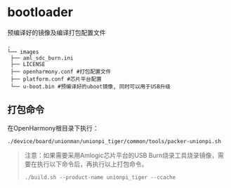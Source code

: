 # bootloader

预编译好的镜像及编译打包配置文件

```
.
└── images
 ├── aml_sdc_burn.ini
 ├── LICENSE
 ├── openharmony.conf #打包配置文件
 ├── platform.conf #芯片平台配置
 └── u-boot.bin #预编译好的uboot镜像, 同时可以用于USB升级
```

## 打包命令

在OpenHarmony根目录下执行：

```shell
./device/board/unionman/unionpi_tiger/common/tools/packer-unionpi.sh 
```

> 注意：如果需要采用Amlogic芯片平台的USB Burn烧录工具烧录镜像，需要在执行以下命令后，再执行以上打包命令。
> 
> ```
> ./build.sh --product-name unionpi_tiger --ccache
> ```
